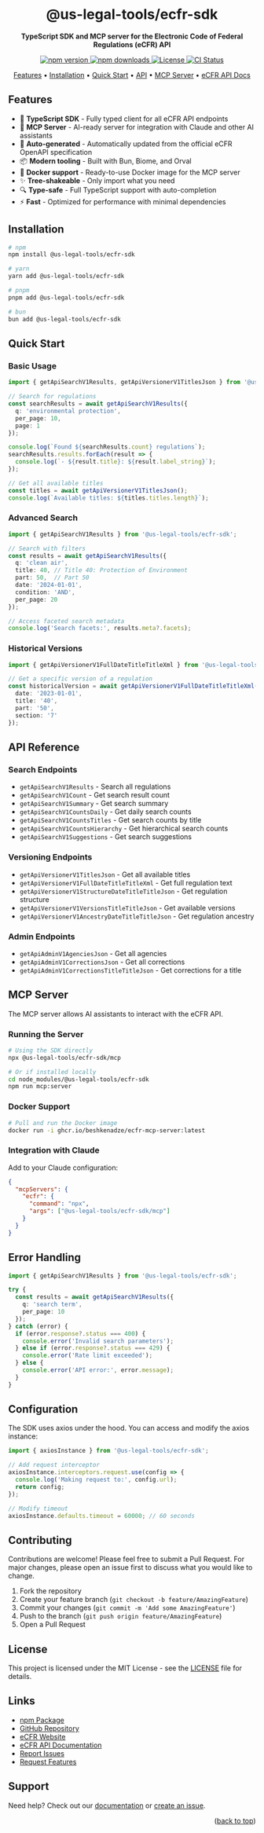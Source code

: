 <div align="center">
  <h1>@us-legal-tools/ecfr-sdk</h1>
  <p>
    <strong>TypeScript SDK and MCP server for the Electronic Code of Federal Regulations (eCFR) API</strong>
  </p>
  <p>
    <a href="https://www.npmjs.com/package/@us-legal-tools/ecfr-sdk">
      <img alt="npm version" src="https://img.shields.io/npm/v/@us-legal-tools/ecfr-sdk.svg?style=for-the-badge">
    </a>
    <a href="https://www.npmjs.com/package/@us-legal-tools/ecfr-sdk">
      <img alt="npm downloads" src="https://img.shields.io/npm/dm/@us-legal-tools/ecfr-sdk.svg?style=for-the-badge">
    </a>
    <a href="https://github.com/beshkenadze/us-legal-tools/blob/main/LICENSE">
      <img alt="License" src="https://img.shields.io/badge/License-MIT-yellow.svg?style=for-the-badge">
    </a>
    <a href="https://github.com/beshkenadze/us-legal-tools/actions/workflows/validate.yml">
      <img alt="CI Status" src="https://img.shields.io/github/actions/workflow/status/beshkenadze/us-legal-tools/validate.yml?branch=main&style=for-the-badge">
    </a>
  </p>
  <p>
    <a href="#features">Features</a> •
    <a href="#installation">Installation</a> •
    <a href="#quick-start">Quick Start</a> •
    <a href="#api-reference">API</a> •
    <a href="#mcp-server">MCP Server</a> •
    <a href="https://www.ecfr.gov/api/docs">eCFR API Docs</a>
  </p>
</div>

## Features

- 🚀 **TypeScript SDK** - Fully typed client for all eCFR API endpoints
- 🤖 **MCP Server** - AI-ready server for integration with Claude and other AI assistants
- 🔄 **Auto-generated** - Automatically updated from the official eCFR OpenAPI specification
- 📦 **Modern tooling** - Built with Bun, Biome, and Orval
- 🐳 **Docker support** - Ready-to-use Docker image for the MCP server
- ✨ **Tree-shakeable** - Only import what you need
- 🔍 **Type-safe** - Full TypeScript support with auto-completion
- ⚡ **Fast** - Optimized for performance with minimal dependencies

## Installation

```bash
# npm
npm install @us-legal-tools/ecfr-sdk

# yarn
yarn add @us-legal-tools/ecfr-sdk

# pnpm
pnpm add @us-legal-tools/ecfr-sdk

# bun
bun add @us-legal-tools/ecfr-sdk
```

## Quick Start

### Basic Usage

```typescript
import { getApiSearchV1Results, getApiVersionerV1TitlesJson } from '@us-legal-tools/ecfr-sdk';

// Search for regulations
const searchResults = await getApiSearchV1Results({
  q: 'environmental protection',
  per_page: 10,
  page: 1
});

console.log(`Found ${searchResults.count} regulations`);
searchResults.results.forEach(result => {
  console.log(`- ${result.title}: ${result.label_string}`);
});

// Get all available titles
const titles = await getApiVersionerV1TitlesJson();
console.log(`Available titles: ${titles.titles.length}`);
```

### Advanced Search

```typescript
import { getApiSearchV1Results } from '@us-legal-tools/ecfr-sdk';

// Search with filters
const results = await getApiSearchV1Results({
  q: 'clean air',
  title: 40, // Title 40: Protection of Environment
  part: 50,  // Part 50
  date: '2024-01-01',
  condition: 'AND',
  per_page: 20
});

// Access faceted search metadata
console.log('Search facets:', results.meta?.facets);
```

### Historical Versions

```typescript
import { getApiVersionerV1FullDateTitleTitleXml } from '@us-legal-tools/ecfr-sdk';

// Get a specific version of a regulation
const historicalVersion = await getApiVersionerV1FullDateTitleTitleXml({
  date: '2023-01-01',
  title: '40',
  part: '50',
  section: '7'
});
```

## API Reference

### Search Endpoints

- `getApiSearchV1Results` - Search all regulations
- `getApiSearchV1Count` - Get search result count
- `getApiSearchV1Summary` - Get search summary
- `getApiSearchV1CountsDaily` - Get daily search counts
- `getApiSearchV1CountsTitles` - Get search counts by title
- `getApiSearchV1CountsHierarchy` - Get hierarchical search counts
- `getApiSearchV1Suggestions` - Get search suggestions

### Versioning Endpoints

- `getApiVersionerV1TitlesJson` - Get all available titles
- `getApiVersionerV1FullDateTitleTitleXml` - Get full regulation text
- `getApiVersionerV1StructureDateTitleTitleJson` - Get regulation structure
- `getApiVersionerV1VersionsTitleTitleJson` - Get available versions
- `getApiVersionerV1AncestryDateTitleTitleJson` - Get regulation ancestry

### Admin Endpoints

- `getApiAdminV1AgenciesJson` - Get all agencies
- `getApiAdminV1CorrectionsJson` - Get all corrections
- `getApiAdminV1CorrectionsTitleTitleJson` - Get corrections for a title

## MCP Server

The MCP server allows AI assistants to interact with the eCFR API.

### Running the Server

```bash
# Using the SDK directly
npx @us-legal-tools/ecfr-sdk/mcp

# Or if installed locally
cd node_modules/@us-legal-tools/ecfr-sdk
npm run mcp:server
```

### Docker Support

```bash
# Pull and run the Docker image
docker run -i ghcr.io/beshkenadze/ecfr-mcp-server:latest
```

### Integration with Claude

Add to your Claude configuration:

```json
{
  "mcpServers": {
    "ecfr": {
      "command": "npx",
      "args": ["@us-legal-tools/ecfr-sdk/mcp"]
    }
  }
}
```

## Error Handling

```typescript
import { getApiSearchV1Results } from '@us-legal-tools/ecfr-sdk';

try {
  const results = await getApiSearchV1Results({
    q: 'search term',
    per_page: 10
  });
} catch (error) {
  if (error.response?.status === 400) {
    console.error('Invalid search parameters');
  } else if (error.response?.status === 429) {
    console.error('Rate limit exceeded');
  } else {
    console.error('API error:', error.message);
  }
}
```

## Configuration

The SDK uses axios under the hood. You can access and modify the axios instance:

```typescript
import { axiosInstance } from '@us-legal-tools/ecfr-sdk';

// Add request interceptor
axiosInstance.interceptors.request.use(config => {
  console.log('Making request to:', config.url);
  return config;
});

// Modify timeout
axiosInstance.defaults.timeout = 60000; // 60 seconds
```

## Contributing

Contributions are welcome! Please feel free to submit a Pull Request. For major changes, please open an issue first to discuss what you would like to change.

1. Fork the repository
2. Create your feature branch (`git checkout -b feature/AmazingFeature`)
3. Commit your changes (`git commit -m 'Add some AmazingFeature'`)
4. Push to the branch (`git push origin feature/AmazingFeature`)
5. Open a Pull Request

## License

This project is licensed under the MIT License - see the [LICENSE](../../LICENSE) file for details.

## Links

- [npm Package](https://www.npmjs.com/package/@us-legal-tools/ecfr-sdk)
- [GitHub Repository](https://github.com/beshkenadze/us-legal-tools)
- [eCFR Website](https://www.ecfr.gov/)
- [eCFR API Documentation](https://www.ecfr.gov/api/docs)
- [Report Issues](https://github.com/beshkenadze/us-legal-tools/issues/new?labels=bug&template=bug-report.md)
- [Request Features](https://github.com/beshkenadze/us-legal-tools/issues/new?labels=enhancement&template=feature-request.md)

## Support

Need help? Check out our [documentation](https://github.com/beshkenadze/us-legal-tools) or [create an issue](https://github.com/beshkenadze/us-legal-tools/issues/new/choose).

<p align="right">(<a href="#readme-top">back to top</a>)</p>